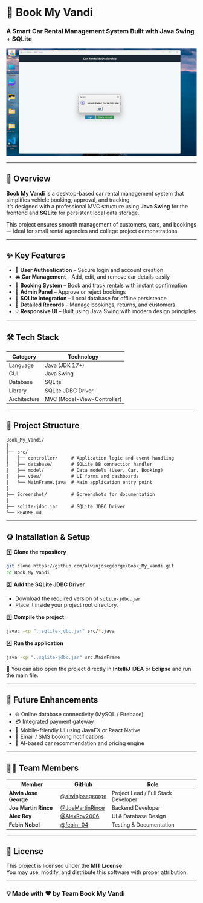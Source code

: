# 🚗 Book My Vandi

### A Smart Car Rental Management System Built with Java Swing + SQLite

![Book My Vandi Banner](Screenshot/Account%20Creation%20Confirmation.png)

---

## 🧩 Overview

**Book My Vandi** is a desktop-based car rental management system that simplifies vehicle booking, approval, and tracking.  
It’s designed with a professional MVC structure using **Java Swing** for the frontend and **SQLite** for persistent local data storage.  

This project ensures smooth management of customers, cars, and bookings — ideal for small rental agencies and college project demonstrations.

---

## ✨ Key Features

- 🔐 **User Authentication** – Secure login and account creation  
- 🚘 **Car Management** – Add, edit, and remove car details easily  
- 📅 **Booking System** – Book and track rentals with instant confirmation  
- 👥 **Admin Panel** – Approve or reject bookings  
- 💾 **SQLite Integration** – Local database for offline persistence  
- 🧾 **Detailed Records** – Manage bookings, returns, and customers  
- 💡 **Responsive UI** – Built using Java Swing with modern design principles  

---

## 🛠️ Tech Stack

| Category | Technology |
|-----------|-------------|
| Language | Java (JDK 17+) |
| GUI | Java Swing |
| Database | SQLite |
| Library | SQLite JDBC Driver |
| Architecture | MVC (Model-View-Controller) |

---

## 📁 Project Structure

```
Book_My_Vandi/
│
├── src/
│   ├── controller/     # Application logic and event handling
│   ├── database/       # SQLite DB connection handler
│   ├── model/          # Data models (User, Car, Booking)
│   ├── view/           # UI forms and dashboards
│   └── MainFrame.java  # Main application entry point
│
├── Screenshot/         # Screenshots for documentation
│
├── sqlite-jdbc.jar     # SQLite JDBC Driver
└── README.md
```

---

## ⚙️ Installation & Setup

1️⃣ **Clone the repository**
```bash
git clone https://github.com/alwinjosegeorge/Book_My_Vandi.git
cd Book_My_Vandi
```

2️⃣ **Add the SQLite JDBC Driver**
- Download the required version of `sqlite-jdbc.jar`  
- Place it inside your project root directory.

3️⃣ **Compile the project**
```bash
javac -cp ".;sqlite-jdbc.jar" src/*.java
```

4️⃣ **Run the application**
```bash
java -cp ".;sqlite-jdbc.jar" src.MainFrame
```

🧩 You can also open the project directly in **IntelliJ IDEA** or **Eclipse** and run the main file.

---

## 🚀 Future Enhancements

- 🌐 Online database connectivity (MySQL / Firebase)  
- 💳 Integrated payment gateway  
- 📱 Mobile-friendly UI using JavaFX or React Native  
- 🔔 Email / SMS booking notifications  
- 🧠 AI-based car recommendation and pricing engine  

---

## 👨‍💻 Team Members

| Member | GitHub | Role |
|---------|---------|------|
| **Alwin Jose George** | [@alwinjosegeorge](https://github.com/alwinjosegeorge) | Project Lead / Full Stack Developer |
| **Joe Martin Rince** | [@JoeMartinRince](https://github.com/JoeMartinRince) | Backend Developer |
| **Alex Roy** | [@AlexRoy2006](https://github.com/AlexRoy2006) | UI & Database Design |
| **Febin Nobel** | [@febin-04](https://github.com/febin-04) | Testing & Documentation |

---

## 📜 License

This project is licensed under the **MIT License**.  
You may use, modify, and distribute this software with proper attribution.

---

### 💡 Made with ❤️ by **Team Book My Vandi**
